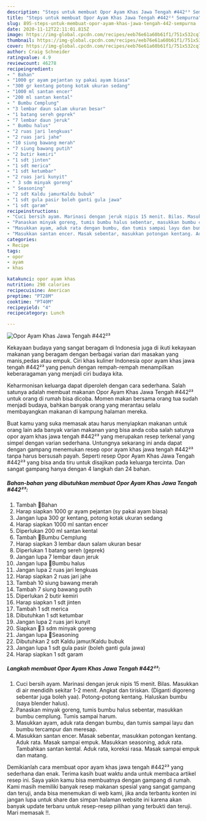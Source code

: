 ```yaml
---
description: "Steps untuk membuat Opor Ayam Khas Jawa Tengah #442²³ Sempurna"
title: "Steps untuk membuat Opor Ayam Khas Jawa Tengah #442²³ Sempurna"
slug: 895-steps-untuk-membuat-opor-ayam-khas-jawa-tengah-442-sempurna
date: 2020-11-12T22:11:01.815Z
image: https://img-global.cpcdn.com/recipes/eeb76e61a60b61f1/751x532cq70/opor-ayam-khas-jawa-tengah-442-foto-resep-utama.jpg
thumbnail: https://img-global.cpcdn.com/recipes/eeb76e61a60b61f1/751x532cq70/opor-ayam-khas-jawa-tengah-442-foto-resep-utama.jpg
cover: https://img-global.cpcdn.com/recipes/eeb76e61a60b61f1/751x532cq70/opor-ayam-khas-jawa-tengah-442-foto-resep-utama.jpg
author: Craig Schneider
ratingvalue: 4.9
reviewcount: 46278
recipeingredient:
- " Bahan"
- "1000 gr ayam pejantan sy pakai ayam biasa"
- "300 gr kentang potong kotak ukuran sedang"
- "1000 ml santan encer"
- "200 ml santan kental"
- " Bumbu Cemplung"
- "3 lembar daun salam ukuran besar"
- "1 batang sereh geprek"
- "7 lembar daun jeruk"
- " Bumbu halus"
- "2 ruas jari lengkuas"
- "2 ruas jari jahe"
- "10 siung bawang merah"
- "7 siung bawang putih"
- "2 butir kemiri"
- "1 sdt jinten"
- "1 sdt merica"
- "1 sdt ketumbar"
- "2 ruas jari kunyit"
- " 3 sdm minyak goreng"
- " Seasoning"
- "2 sdt Kaldu jamurKaldu bubuk"
- "1 sdt gula pasir boleh ganti gula jawa"
- "1 sdt garam"
recipeinstructions:
- "Cuci bersih ayam. Marinasi dengan jeruk nipis 15 menit. Bilas. Masukkan di air mendidih sekitar 1-2 menit. Angkat dan tiriskan. (Diganti digoreng sebentar juga boleh yaa). Potong-potong kentang. Haluskan bumbu (saya blender halus)."
- "Panaskan minyak goreng, tumis bumbu halus sebentar, masukkan bumbu cemplung. Tumis sampai harum."
- "Masukkan ayam, aduk rata dengan bumbu, dan tumis sampai layu dan bumbu tercampur dan meresap."
- "Masukkan santan encer. Masak sebentar, masukkan potongan kentang. Aduk rata. Masak sampai empuk. Masukkan seasoning, aduk rata. Tambahkan santan kental. Aduk rata, koreksi rasa. Masak sampai empuk dan matang."
categories:
- Recipe
tags:
- opor
- ayam
- khas

katakunci: opor ayam khas 
nutrition: 298 calories
recipecuisine: American
preptime: "PT28M"
cooktime: "PT40M"
recipeyield: "4"
recipecategory: Lunch

---
```



![Opor Ayam Khas Jawa Tengah #442²³](https://img-global.cpcdn.com/recipes/eeb76e61a60b61f1/751x532cq70/opor-ayam-khas-jawa-tengah-442-foto-resep-utama.jpg)

Kekayaan budaya yang sangat beragam di Indonesia juga di ikuti kekayaan makanan yang beragam dengan berbagai varian dari masakan yang manis,pedas atau empuk. Ciri khas kuliner Indonesia opor ayam khas jawa tengah #442²³ yang penuh dengan rempah-rempah menampilkan keberaragaman yang menjadi ciri budaya kita.


Keharmonisan keluarga dapat diperoleh dengan cara sederhana. Salah satunya adalah membuat makanan Opor Ayam Khas Jawa Tengah #442²³ untuk orang di rumah bisa dicoba. Momen makan bersama orang tua sudah menjadi budaya, bahkan banyak orang yang merantau selalu membayangkan makanan di kampung halaman mereka.



Buat kamu yang suka memasak atau harus menyiapkan makanan untuk orang lain ada banyak varian makanan yang bisa anda coba salah satunya opor ayam khas jawa tengah #442²³ yang merupakan resep terkenal yang simpel dengan varian sederhana. Untungnya sekarang ini anda dapat dengan gampang menemukan resep opor ayam khas jawa tengah #442²³ tanpa harus bersusah payah.
Seperti resep Opor Ayam Khas Jawa Tengah #442²³ yang bisa anda tiru untuk disajikan pada keluarga tercinta. Dan sangat gampang hanya dengan 4 langkah dan 24 bahan.


<!--inarticleads1-->

##### Bahan-bahan yang dibutuhkan membuat Opor Ayam Khas Jawa Tengah #442²³:

1. Tambah  🍒Bahan
1. Harap siapkan 1000 gr ayam pejantan (sy pakai ayam biasa)
1. Jangan lupa 300 gr kentang, potong kotak ukuran sedang
1. Harap siapkan 1000 ml santan encer
1. Diperlukan 200 ml santan kental
1. Tambah  🍒Bumbu Cemplung
1. Harap siapkan 3 lembar daun salam ukuran besar
1. Diperlukan 1 batang sereh (geprek)
1. Jangan lupa 7 lembar daun jeruk
1. Jangan lupa  🍒Bumbu halus
1. Jangan lupa 2 ruas jari lengkuas
1. Harap siapkan 2 ruas jari jahe
1. Tambah 10 siung bawang merah
1. Tambah 7 siung bawang putih
1. Diperlukan 2 butir kemiri
1. Harap siapkan 1 sdt jinten
1. Tambah 1 sdt merica
1. Dibutuhkan 1 sdt ketumbar
1. Jangan lupa 2 ruas jari kunyit
1. Siapkan  🍒3 sdm minyak goreng
1. Jangan lupa  🍒Seasoning
1. Dibutuhkan 2 sdt Kaldu jamur/Kaldu bubuk
1. Jangan lupa 1 sdt gula pasir (boleh ganti gula jawa)
1. Harap siapkan 1 sdt garam




<!--inarticleads2-->

##### Langkah membuat  Opor Ayam Khas Jawa Tengah #442²³:

1. Cuci bersih ayam. Marinasi dengan jeruk nipis 15 menit. Bilas. Masukkan di air mendidih sekitar 1-2 menit. Angkat dan tiriskan. (Diganti digoreng sebentar juga boleh yaa). Potong-potong kentang. Haluskan bumbu (saya blender halus).
1. Panaskan minyak goreng, tumis bumbu halus sebentar, masukkan bumbu cemplung. Tumis sampai harum.
1. Masukkan ayam, aduk rata dengan bumbu, dan tumis sampai layu dan bumbu tercampur dan meresap.
1. Masukkan santan encer. Masak sebentar, masukkan potongan kentang. Aduk rata. Masak sampai empuk. Masukkan seasoning, aduk rata. Tambahkan santan kental. Aduk rata, koreksi rasa. Masak sampai empuk dan matang.




Demikianlah cara membuat opor ayam khas jawa tengah #442²³ yang sederhana dan enak. Terima kasih buat waktu anda untuk membaca artikel resep ini. Saya yakin kamu bisa membuatnya dengan gampang di rumah. Kami masih memiliki banyak resep makanan spesial yang sangat gampang dan teruji, anda bisa menemukan di web kami, jika anda terbantu konten ini jangan lupa untuk share dan simpan halaman website ini karena akan banyak update terbaru untuk resep-resep pilihan yang terbukti dan teruji. Mari memasak !!. 
